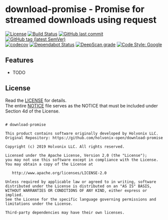 # download-promise - Promise for streamed downloads using request

[![License](https://img.shields.io/badge/License-Apache%202.0-blue.svg)](./LICENSE) [![Build Status](https://travis-ci.com/holvonix-open/download-promise.svg?branch=master)](https://travis-ci.com/holvonix-open/download-promise) [![GitHub last commit](https://img.shields.io/github/last-commit/holvonix-open/download-promise.svg)](https://github.com/holvonix-open/download-promise/commits) [![GitHub tag (latest SemVer)](https://img.shields.io/github/tag/holvonix-open/download-promise.svg)](https://github.com/holvonix-open/download-promise/releases)  
[![codecov](https://codecov.io/gh/holvonix-open/download-promise/branch/master/graph/badge.svg)](https://codecov.io/gh/holvonix-open/download-promise) [![Dependabot Status](https://api.dependabot.com/badges/status?host=github&repo=holvonix-open/download-promise)](https://dependabot.com) [![DeepScan grade](https://deepscan.io/api/teams/4465/projects/6259/branches/51411/badge/grade.svg)](https://deepscan.io/dashboard#view=project&tid=4465&pid=6259&bid=51411) [![Code Style: Google](https://img.shields.io/badge/code%20style-google-blueviolet.svg)](https://github.com/google/gts)


## Features

* TODO


## License

Read the [LICENSE](LICENSE) for details.  
The entire [NOTICE](NOTICE) file serves as the NOTICE that must be included under
Section 4d of the License.

````

# download-promise

This product contains software originally developed by Holvonix LLC.
Original Repository: https://github.com/holvonix-open/download-promise

Copyright (c) 2019 Holvonix LLC. All rights reserved.

Licensed under the Apache License, Version 2.0 (the "License");
you may not use this software except in compliance with the License.
You may obtain a copy of the License at

   http://www.apache.org/licenses/LICENSE-2.0

Unless required by applicable law or agreed to in writing, software
distributed under the License is distributed on an "AS IS" BASIS,
WITHOUT WARRANTIES OR CONDITIONS OF ANY KIND, either express or implied.
See the License for the specific language governing permissions and
limitations under the License.

Third-party dependencies may have their own licenses.

````
